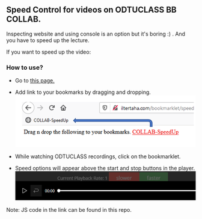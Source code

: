 ## Speed Control for videos on ODTUCLASS BB COLLAB.

Inspecting website and using console is an option but it's boring :) . 
And you have to speed up the lecture.

If you want to speed up the video:


### How to use?


* Go to [this page.](http://iltertaha.com/bookmarklet/speedup.html "Simple bookmarklet :) ")
* Add link to your bookmarks by dragging and dropping.
![preview1](https://raw.githubusercontent.com/iltertaha/js-bookmark/master/preview.png?raw=true)

* While watching ODTUCLASS recordings, click on the bookmarklet.
* Speed options will appear above the start and stop buttons in the player.
![preview2](https://raw.githubusercontent.com/iltertaha/js-bookmark/master/buttons.png?raw=true)


Note: JS code in the link can be found in this repo.
